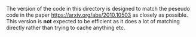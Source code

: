 The version of the code in this directory is designed to match the peseudo code
in the paper https://arxiv.org/abs/2010.10503 as closely as possible.  This
version is **not** expected to be efficient as it does a lot of matching
directly rather than trying to cache anything etc.
